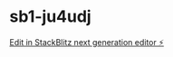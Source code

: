 # sb1-ju4udj

[Edit in StackBlitz next generation editor ⚡️](https://stackblitz.com/~/github.com/HANSBIANDJI/sb1-ju4udj)